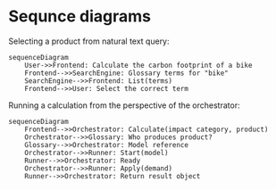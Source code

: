 # Sequnce diagrams

Selecting a product from natural text query:

```mermaid
sequenceDiagram
    User->>Frontend: Calculate the carbon footprint of a bike
    Frontend-->>SearchEngine: Glossary terms for "bike"
    SearchEngine-->>Frontend: List(terms)
    Frontend-->>User: Select the correct term
```

Running a calculation from the perspective of the orchestrator:

```mermaid
sequenceDiagram
    Frontend-->>Orchestrator: Calculate(impact category, product)
    Orchestrator-->>Glossary: Who produces product?
    Glossary-->>Orchestrator: Model reference
    Orchestrator-->>Runner: Start(model)
    Runner-->>Orchestrator: Ready
    Orchestrator-->>Runner: Apply(demand)
    Runner-->>Orchestrator: Return result object
```
